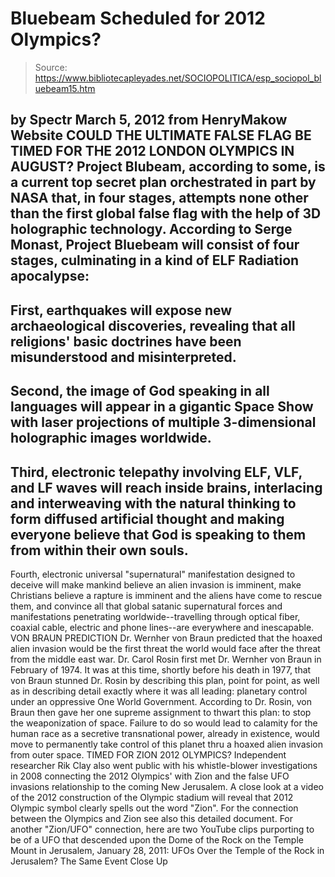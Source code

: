 # Bluebeam Scheduled for 2012 Olympics?

> Source: https://www.bibliotecapleyades.net/SOCIOPOLITICA/esp_sociopol_bluebeam15.htm

by Spectr
March 5, 2012
from
HenryMakow Website
COULD THE ULTIMATE FALSE FLAG
BE TIMED FOR THE 2012 LONDON
OLYMPICS IN AUGUST?
Project Blubeam, according to some, is a current
top secret plan orchestrated in part by NASA that, in four stages, attempts
none other than the first global false flag with the help of 3D holographic
technology.
According to
Serge Monast, Project Bluebeam will consist of four
stages, culminating in a kind of ELF Radiation apocalypse:
-
First, earthquakes will expose new
archaeological discoveries, revealing that all religions' basic
doctrines have been misunderstood and misinterpreted.
-
Second, the image of God speaking in all
languages will appear in a gigantic Space Show with laser
projections of multiple 3-dimensional holographic images worldwide.
-
Third, electronic telepathy involving
ELF, VLF, and LF waves will reach inside brains, interlacing and
interweaving with the natural thinking to form diffused artificial
thought and making everyone believe that God is speaking to them
from within their own souls.
-
Fourth, electronic universal
"supernatural" manifestation designed to deceive will make mankind
believe an alien invasion is imminent, make Christians believe a
rapture is imminent and the aliens have come to rescue them, and
convince all that global satanic supernatural forces and
manifestations penetrating worldwide--travelling through optical
fiber, coaxial cable, electric and phone lines--are everywhere and
inescapable.
VON BRAUN PREDICTION
Dr. Wernher von Braun
predicted that the hoaxed alien invasion
would be the first threat the world would face after the threat from the
middle east war. Dr. Carol Rosin first met Dr. Wernher von Braun in February
of 1974.
It was at this time, shortly before his death in 1977, that von Braun
stunned Dr. Rosin by describing this plan, point for point, as well as in
describing detail exactly where it was all leading: planetary control under
an oppressive One World Government.
According to Dr. Rosin, von Braun then gave her one supreme assignment to
thwart this plan: to stop the weaponization of space.
Failure to do so would lead to calamity for the human race as a secretive
transnational power, already in existence, would move to permanently take
control of this planet thru a hoaxed alien invasion from outer space.
TIMED FOR ZION 2012
OLYMPICS?
Independent researcher Rik Clay also went public with his whistle-blower
investigations in 2008 connecting the 2012 Olympics' with Zion and the false
UFO invasions relationship to the coming New Jerusalem.
A close look at a video of the 2012 construction of the Olympic stadium will
reveal that 2012 Olympic symbol clearly spells out the word "Zion".
For the connection between the Olympics and Zion
see also this detailed
document.
For another "Zion/UFO" connection, here are two YouTube clips purporting to
be of a UFO that descended upon the Dome of the Rock on the Temple Mount in
Jerusalem, January 28, 2011:
UFOs Over the Temple of the Rock in Jerusalem?
The Same Event Close Up

